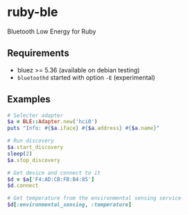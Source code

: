 # ruby-ble
Bluetooth Low Energy for Ruby

## Requirements
* bluez >= 5.36 (available on debian testing)
* `bluetoothd` started with option `-E` (experimental)

## Examples
```ruby
# Selecter adapter
$a = BLE::Adapter.new('hci0')
puts "Info: #{$a.iface} #{$a.address} #{$a.name}"

# Run discovery
$a.start_discovery
sleep(2)
$a.stop_discovery

# Get device and connect to it
$d = $a['F4:AD:CB:FB:B4:85']
$d.connect

# Get temperature from the environmental sensing service
$d[:environmental_sensing, :temperature]

```
